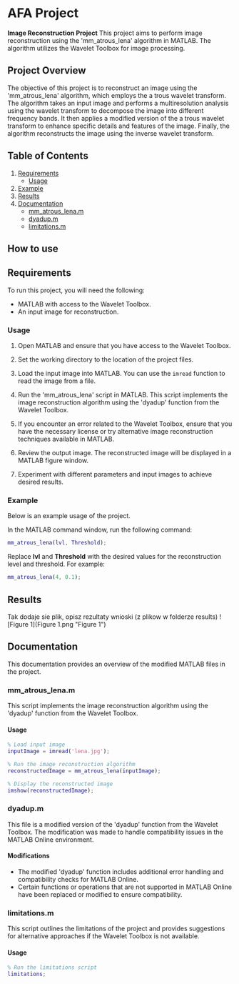 # AFA Project
**Image Reconstruction Project**
This project aims to perform image reconstruction using the 'mm_atrous_lena' algorithm in MATLAB. The algorithm utilizes the Wavelet Toolbox for image processing.

## Project Overview

The objective of this project is to reconstruct an image using the 'mm_atrous_lena' algorithm, which employs the a trous wavelet transform. The algorithm takes an input image and performs a multiresolution analysis using the wavelet transform to decompose the image into different frequency bands. It then applies a modified version of the a trous wavelet transform to enhance specific details and features of the image. Finally, the algorithm reconstructs the image using the inverse wavelet transform.

## Table of Contents
1. [Requirements](#requirements)
	- [Usage](#usage)
2. [Example](#example)
3. [Results](#results)
4. [Documentation](#documentation)
	- [mm_atrous_lena.m](#mm_atrous_lena.m)
	- [dyadup.m](#dyadup.m)
	- [limitations.m](#limitations.m)

## How to use


## Requirements
To run this project, you will need the following:

- MATLAB with access to the Wavelet Toolbox.
- An input image for reconstruction.

### Usage

1. Open MATLAB and ensure that you have access to the Wavelet Toolbox.

2. Set the working directory to the location of the project files.

3. Load the input image into MATLAB. You can use the `imread` function to read the image from a file.

4. Run the 'mm_atrous_lena' script in MATLAB. This script implements the image reconstruction algorithm using the 'dyadup' function from the Wavelet Toolbox.

5. If you encounter an error related to the Wavelet Toolbox, ensure that you have the necessary license or try alternative image reconstruction techniques available in MATLAB.

6. Review the output image. The reconstructed image will be displayed in a MATLAB figure window.

7. Experiment with different parameters and input images to achieve desired results.

### Example
Below is an example usage of the project.

In the MATLAB command window, run the following command:
```matlab
mm_atrous_lena(lvl, Threshold);
```
Replace **lvl** and **Threshold** with the desired values for the reconstruction level and threshold. For example:
```matlab
mm_atrous_lena(4, 0.1);
```

## Results
Tak dodaje sie plik, opisz rezultaty wnioski (z plikow w folderze results)
![Figure 1](Figure 1.png "Figure 1") 

## Documentation
This documentation provides an overview of the modified MATLAB files in the project.

### mm_atrous_lena.m
This script implements the image reconstruction algorithm using the 'dyadup' function from the Wavelet Toolbox.

#### Usage

```matlab
% Load input image
inputImage = imread('lena.jpg');

% Run the image reconstruction algorithm
reconstructedImage = mm_atrous_lena(inputImage);

% Display the reconstructed image
imshow(reconstructedImage);
```

### dyadup.m
This file is a modified version of the 'dyadup' function from the Wavelet Toolbox. The modification was made to handle compatibility issues in the MATLAB Online environment.

#### Modifications
- The modified 'dyadup' function includes additional error handling and compatibility checks for MATLAB Online.
- Certain functions or operations that are not supported in MATLAB Online have been replaced or modified to ensure compatibility.

### limitations.m
This script outlines the limitations of the project and provides suggestions for alternative approaches if the Wavelet Toolbox is not available.
#### Usage
```matlab
% Run the limitations script
limitations;
```

